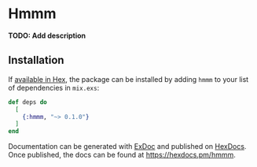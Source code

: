 # Hmmm

**TODO: Add description**

## Installation

If [available in Hex](https://hex.pm/docs/publish), the package can be installed
by adding `hmmm` to your list of dependencies in `mix.exs`:

```elixir
def deps do
  [
    {:hmmm, "~> 0.1.0"}
  ]
end
```

Documentation can be generated with [ExDoc](https://github.com/elixir-lang/ex_doc)
and published on [HexDocs](https://hexdocs.pm). Once published, the docs can
be found at <https://hexdocs.pm/hmmm>.


